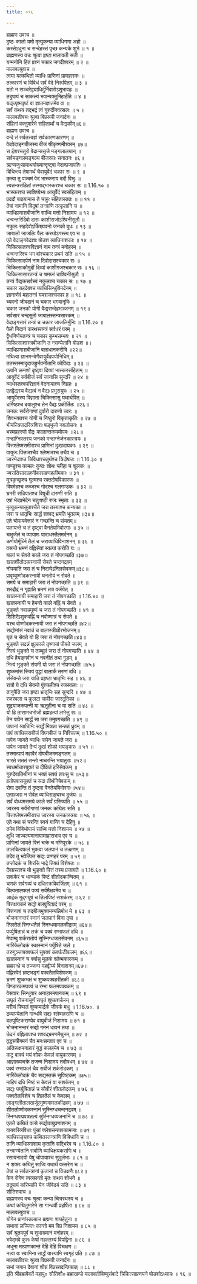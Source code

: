 ```yaml
---
title: ०१६

---
```

ब्राह्मण उवाच ॥  
दृष्टः कालो यमो मृत्युकन्या व्याधिगणा अहो ॥  
कस्तेऽधुना च सन्देहस्तं पृच्छ कन्यके शुभे ॥ १ ॥  
ब्राह्मणस्य वचः श्रुत्वा हृष्टा मालावती सती ॥  
यन्मनोनि हितं प्रश्नं चकार जगदीश्वरम् ॥ २ ॥  
मालावत्युवाच ॥  
त्वया यत्कथितो व्याधिः प्राणिनां प्राणहारकः ॥  
तत्कारणं च विविधं सर्वं वेदे निरूपितम् ॥ ३ ॥  
यतो न सञ्चरेद्व्याधिर्दुर्निवारोऽशुभावहः ॥  
तदुपायं च साकल्यं भवान्वक्तुमिहार्हति ॥ ४ ॥  
यद्यत्पृष्मपृष्टं वा ज्ञातमज्ञातमेव वा ॥  
सर्वं कथय तद्भद्रं त्वं गुरुर्दीनवत्सलः ॥ ५ ॥  
मालावतीवचः श्रुत्वा विप्ररूपी जनार्दनः ॥  
संहितां वक्तुमारेभे सहितार्थां च वैद्यकीम्॥६॥  
ब्राह्मण उवाच ॥  
वन्दे तं सर्वतत्त्वज्ञं सर्वकारणकारणम् ॥  
वेदवेदाङ्गबीजस्य बीजं श्रीकृष्णमीश्वरम् ॥७॥  
स ईशश्चतुरो वेदान्ससृजे मङ्गलालयान् ॥  
सर्वमङ्गलमङ्गल्य बीजरूपः सनातनः ॥६॥  
ऋग्यजुःसामाथर्वाख्यान्दृष्ट्वा वेदान्प्रजापतिः ॥  
विचिन्त्य तेषामर्थं चैवायुर्वेदं चकार सः ॥ ९ ॥  
कृत्वा तु पञ्चमं वेदं भास्कराय ददौ विभुः ॥  
स्वतन्त्रसंहितां तस्माद्भास्करश्च चकार सः ॥ 1.16.१० ॥  
भास्करश्च स्वशिष्येभ्य आयुर्वेदं स्वसंहिताम् ॥  
प्रददौ पाठयामास ते चक्रुः संहितास्ततः ॥ ॥ ११ ॥  
तेषां नामानि विदुषां तन्त्राणि तत्कृतानि च ॥  
व्याधिप्रणाशबीजानि साध्वि मत्तो निशामय ॥ १२ ॥  
धन्वन्तरिर्दिवो दासः काशीराजोऽश्विनीसुतौ ॥  
नकुलः सहदेवोऽर्किश्च्यवनो जनको बुधः ॥ १३ ॥  
जाबालो जाजलिः पैलः करथोऽगस्त्य एव च ॥  
एते वेदाङ्गवेदज्ञाः षोडश व्याधिनाशकाः ॥ १४ ॥  
चिकित्सातत्त्वविज्ञानं नाम तन्त्रं मनोहरम् ॥  
धन्वन्तरिश्च भग वांश्चकार प्रथमं सति ॥ १५ ॥  
चिकित्सादर्पणं नाम दिवोदासश्चकार सः ॥  
चिकित्साकौमुदीं दिव्यां काशीगजश्चकार सः ॥ १६ ॥  
चिकित्सासारतन्त्रं च श्रमघ्नं चाश्विनीसुतौ ॥  
तन्त्रं वैद्यकसर्वस्वं नकुलश्च चकार सः ॥ १७ ॥  
चकार सहदेवश्च व्याधिसिन्धुविमर्दनम् ॥  
ज्ञानार्णवं महातन्त्रं यमराजश्चकार ह ॥ १८ ॥  
च्यवनो जीवदानं च चकार भगवानृषिः ॥  
चकार जनको योगी वैद्यसन्देहभञ्जनम् ॥ १९॥  
सर्वसारं चन्द्रसुतो जाबालस्तन्त्रसारकम् ॥  
वेदाङ्गसारं तन्त्रं च चकार जाजलिर्मुनिः ॥ 1.16.२० ॥  
पैलो निदानं करथस्तन्त्रं सर्वधरं परम् ॥  
द्वैधनिर्णयतन्त्रं च चकार कुम्भसम्भवः ॥ २१ ॥  
चिकित्साशास्त्रबीजानि त न्त्राण्येतानि षोडश ॥।  
व्याधिप्रणाशबीजानि बलाधानकरीषि ॥२२॥  
मथित्वा ज्ञानमन्त्रेणैवायुर्वेदपयोनिधिम्॥  
ततस्तस्मादुदाजह्रुर्नवनीतानि कोविदाः ॥ २३ ॥  
एतानि क्रमशो दृष्ट्वा दिव्यां भास्करसंहिताम् ॥  
आयुर्वेदं सर्वबीजं सर्वं जानासि सुन्दरि ॥ २४ ॥  
व्याधेस्तत्त्वपरिज्ञानं वेदनायाश्च निग्रहः ॥  
एतद्वैद्यस्य वैद्यत्वं न वैद्यः प्रभुरायुषः ॥ २५ ॥  
आयुर्वेदस्य विज्ञाता चिकित्सासु यथार्थवित् ॥  
धर्मिष्ठश्च दयालुश्च तेन वैद्यः प्रकीर्तितः ॥२६॥  
जनकः सर्वरोगाणां दुर्वारो दारुणो ज्वरः ॥  
शिवभक्तश्च योगी च निष्ठुरो विकृताकृतिः ॥ २७ ॥  
भीमस्त्रिपादस्त्रिशिराः षड्भुजो नवलोचनः ॥  
भस्मप्रहरणो रौद्रः कालान्तकयमोपमः ॥२८॥  
मन्दाग्निस्तस्य जनको मन्दाग्नेर्जनकास्त्रयः ॥  
पित्तश्लेष्मसमीराश्च प्राणिनां दुःखदायकाः ॥ २९ ॥  
वायुजः पित्तजश्चैव श्लेष्मजश्च तथैव च ॥  
ज्वरभेदाश्च त्रिविधाश्चतुर्थश्च त्रिदोषजः ॥ 1.16.३० ॥  
पाण्डुश्च कामलः कुष्ठः शोथः प्लीहा च शूलकः ॥  
ज्वरातिसारग्रहणीकासव्रणहलीमकाः ॥ ३१ ॥  
मूत्रकृच्छ्रश्च गुल्मश्च रक्तदोषविकारजः ॥  
विषमेहश्च कब्जश्च गोदश्च गलगण्डकः ॥ ३२ ॥  
भ्रमरी सन्निपातश्च विषूची दारुणी सति ॥  
एषां भेदप्रभेदेन चतुःषष्टी रुजः स्मृताः ॥ ३३ ॥  
मृत्युकन्यासुताश्चैते जरा तस्याश्च कन्यका ॥  
जरा च भ्रातृभिः सार्द्धं शश्वद् भ्रमति भूतलम् ॥३४॥  
एते चोपायवेत्तारं न गच्छन्ति च संयतम्॥  
पलायन्ते च तं दृष्ट्वा वैनतेयमिवोरगाः ॥ ३५ ॥  
चक्षुर्जलं च व्यायामः पादाधस्तैलमर्दनम् ॥  
कर्णयोर्मूर्ध्नि तैलं च जराव्याधिविनाशनम् ॥ ३६ ॥  
वसन्ते भ्रमणं वह्निसेवां स्वल्पां करोति यः ॥  
बालां च सेवते काले जरा तं नोपगच्छति॥३७॥  
खातशीतोदकस्नायी सेवते चन्दनद्रवम्  
नोपयाति जरा तं च निदाघेऽनिलसेवकम्॥३८॥  
प्रावृष्युष्णोदकस्नायी घनतोयं न सेवते ॥  
समये च समाहारी जरा तं नोपगच्छति ॥ ३९ ॥  
शरद्रौद्रं न गृह्णाति भ्रमणं तत्र वर्जयेत् ॥  
खातस्नायी समाहारी जरा तं नोपगच्छति ॥ 1.16.४० ॥  
खातस्नायी च हेमन्ते काले वह्निं च सेवते ॥  
भुङ्क्ते नवान्नमुष्णं च जरा तं नोपगच्छति ॥ ४१ ॥  
शिशिरेंऽशुकवह्निं च नवोष्णान्नं च सेवते ॥  
यश्च वोष्णोदकस्नायी जरा तं नोपगच्छति॥४२॥  
सद्योमांसं नवान्नं च बालास्त्रीक्षीरभोजनम्॥  
घृतं च सेवते यो हि जरा तं नोपगच्छति॥४३॥  
भुङ्क्ते सदन्नं क्षुत्काले तृष्णायां पीयते जलम् ॥  
नित्यं भुङ्क्ते च ताम्बूलं जरा तं नोपगच्छति ॥ ४४ ॥  
दधि हैयङ्गवीनं च नवनीतं तथा गुडम् ॥  
नित्यं भुङ्क्ते संयमी यो जरा तं नोपगच्छति ॥४५॥  
शुष्कमांसं स्त्रियं वृद्धां बालार्कं तरुणं दधि ॥  
संसेवन्ते जरा याति प्रहृष्टा भ्रातृभिः सह ॥ ४६ ॥  
रात्रौ ये दधि सेवन्ते पुंश्चलीश्च रजस्वलाः ॥  
तानुपैति जरा हृष्टा भ्रातृभिः सह सुन्दरि ॥ ४७ ॥  
रजस्वला च कुलटा चावीरा जारदूतिका ॥  
शूद्रयाजकपत्नी या ऋतुहीना च या सति ॥ ४८ ॥  
यो हि तासामन्नभोजी ब्रह्महत्यां लभेत्तु सः ॥  
तेन पापेन सार्द्धं सा जरा तमुपगच्छति ॥ ४९ ॥  
पापानां व्याधिभिः सार्द्धं मित्रता सन्ततं ध्रुवम् ॥  
पापं व्याधिजराबीजं विघ्नबीजं च निश्चितम् ॥ 1.16.५० ॥  
पापेन जायते व्याधिः पापेन जायते जरा ॥  
पापेन जायते दैन्यं दुःखं शोको भयङ्करः ॥ ५१ ॥  
तस्मात्पापं महावैरं दोषबीजममङ्गलम् ॥  
भारते सततं सन्तो नाचरन्ति भयातुराः ॥५२॥  
स्वधर्माचारयुक्तं च दीक्षितं हरिसेवकम् ॥  
गुरुदेवातिथीनां च भक्तं सक्तं तपःसु च ॥५३॥  
व्रतोपवासयुक्तं च सदा तीर्थनिषेवकम् ॥  
रोगा द्रवन्ति तं दृष्ट्वा वैनतेयमिवोरगाः॥५४॥  
एताञ्जरा न सेवेत व्याधिसङ्घश्च दुर्जयः ॥  
सर्वं बोध्यमसमये काले सर्वं ग्रसिष्यति ॥ ५५ ॥  
ज्वरस्य सर्वरोगाणां जनकः कथितः सति ॥  
पित्तश्लेष्मसमीराश्च ज्वरस्य जनकास्त्रयः ॥ ५६ ॥  
एते यथा सं चरन्ति स्वयं यान्ति च देहिषु ॥  
तमेव विविधोपायं साध्वि मत्तो निशामय ॥ ५७ ॥  
क्षुधि जाज्वल्यमानायामाहाराभाव एव च ॥  
प्राणिनां जायते पित्तं चक्रे च मणिपूरके ॥ ५८ ॥  
तालबिल्वफलं भुक्त्वा जलपानं च तत्क्षणम् ॥  
तदेव तु भवेत्पित्तं सद्यः प्राणहरं परम् ॥ ५९ ॥  
तप्तोदकं च शिरसि भाद्रे तिक्तं विशेषतः ॥  
दैवग्रस्तश्च यो भुङ्क्ते पित्तं तस्य प्रजायते ॥ 1.16.६० ॥  
सशर्करं च धान्याकं पिष्टं शीतोदकान्वितम् ॥  
चणकं सर्वगव्यं च दधितक्रविवर्जितम् ॥ ६१ ॥  
बिल्वतालफलं पक्वं सर्वमैक्षवमेव च ॥  
आर्द्रकं मुद्गयूषं च तिलपिष्टं सशर्करम् ॥ ६२ ॥  
पित्तक्षयकरं सद्यो बलपुष्टिप्रदं परम् ॥  
पित्तनाशं च तद्बीजमुक्तमन्यन्निबोध मे ॥ ६३ ॥  
भोजनानन्तरं स्नानं जलपानं विना तृषा ॥  
तिलतैलं स्निग्धतैलं स्निग्धमामलकीद्रवम् ॥६४॥  
पर्य्युषितान्नं च तक्रं च पक्वं रम्भाफलं दधि ॥  
मेघाम्बु शर्करातोयं सुस्निग्धजलसेवनम् ॥६५॥  
नारिकेलोदकं रूक्षस्नानं पर्युषिते जले ॥  
तरुगुञ्जापक्वफलं सुपक्वं कर्क्कटीफलम् ॥६६॥  
खातस्नानं च वर्षासु मूलकं श्लेष्मकारकम् ॥  
ब्रह्मरन्ध्रे च तज्जन्म महद्वीर्य्य विनाशनम्॥६७॥  
वह्निस्वेदं भ्रष्टभङ्गं पक्वतैलविशेषकम् ॥  
भ्रमणं शुष्कभक्षं च शुष्कपक्वहरीतकी ॥६८॥  
पिण्डारकमपक्वं च रम्भा फलमपक्वकम् ॥  
वेसवारः सिन्धुवार अनाहारमपानकम् ॥ ६९ ॥  
सघृतं रोचनाचूर्णं सघृतं शुष्कशर्करम् ॥  
मरीचं पिप्पलं शुष्कमार्द्रकं जीवकं मधु ॥ 1.16.७०. ॥  
द्रव्याण्येतानि गान्धर्वि सद्यः श्लेष्महराणि च ॥  
बलपुष्टिकराण्येव वायुबीजं निशामय ॥ ७१ ॥  
भोजनानन्तरं सद्यो गमनं धावनं तथा ॥  
छेदनं वह्नितापश्च शश्वद्भ्रमणमैथुनम् ॥ ७२ ॥  
वृद्धस्त्रीगमनं चैव मनःसन्ताप एव च ॥  
अतिरूक्षमनाहारं युद्धं कलहमेव च ॥ ७३ ॥  
कटु वाक्यं भयं शोकः केवलं वायुकारणम् ॥  
आज्ञाख्यचक्रे तजन्म निशामय तदौषधम् ॥ ७४ ॥  
पक्वं रम्भाफलं चैव सबीजं शर्करोदकम् ॥  
नारिकेलोदकं चैव सद्यस्तक्रं सुपिष्टकम् ॥७५॥  
माहिषं दधि मिष्टं च केवलं वा सशर्करम् ॥  
सद्यः पर्य्युषितान्नं च सौवीरं शीतलोदकम् ॥ ७६ ॥  
पक्वतैलविशेषं च तिलतैलं च केवलम् ॥  
लाङ्गलीतालखर्जूरमुष्णमामलकीद्रवम् ॥ ७७ ॥  
शीतलोष्णोदकस्नानं सुस्निग्धचन्दनद्रवम् ॥  
स्निग्धपद्मपत्रतल्पं सुस्निग्धव्यजनानि च ॥ ७८ ॥  
एतत्ते कथितं वत्से सद्योवायुप्रणाशनम् ॥  
वायवस्त्रिविधाः पुंसां क्लेशसन्तापकामजाः ॥ ७९ ॥  
व्याधिसङ्घश्च कथितस्तन्त्राणि विविधानि च ॥  
तानि व्याधिप्रणाशाय कृतानि सद्भिरेव च ॥ 1.16.८० ॥  
तन्त्राण्येतानि सर्वाणि व्याधिक्षयकराणि च ॥  
रसायनादयो येषु चोपायाश्च सुदुर्लभाः ॥ ८१ ॥  
न शक्तः कथितुं साध्वि यथार्थं वत्सरेण च ॥  
तेषां च सर्वतन्त्राणां कृतानां च विचक्षणैः॥८२॥  
केन रोगेण त्वत्कान्तो मृतः कथय शोभने ॥  
तदुपायं करिष्यामि येन जीवेदयं सति ॥ ८३ ॥  
सौतिरुवाच ॥  
ब्राह्मणस्य वचः श्रुत्वा कन्या चित्ररथस्य च ॥  
कथां कथितुमारेभे सा गान्धर्वी प्रहर्षिता ॥ ८४ ॥  
मालावत्युवाच ॥  
योगेन प्राणांस्तत्याज ब्रह्मणः शापहेतुना ॥  
सभायां लज्जितः कान्तो मम विप्र निशामय ॥ ८५ ॥  
सर्वं श्रुतमपूर्वं च शुभाख्यानं मनोहरम् ॥  
भवेद्भवे कुतः केषां महल्लभ्यं विपद्विना ॥ ८६ ॥  
अधुना मत्प्राणकान्तं देहि देहि विचक्षण ॥  
नत्वा वः स्वामिना सार्द्धं यास्यामि स्वगृहं प्रति ॥ ८७ ॥  
मालावतीवचः श्रुत्वा विप्ररूपी जनार्दनः ॥  
सभां जगाम देवानां शीघ्रं विप्रस्तदन्तिकात् ॥ ८८ ॥  
इति श्रीब्रह्मवैवर्ते महापु० सौतिशौ० ब्रह्मखण्डे मालावतीविष्णुसंवादे चिकित्साप्रणयने षोडशोऽध्यायः ॥ १६ ॥